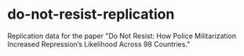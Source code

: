 # do-not-resist-replication
Replication data for the paper "Do Not Resist: How Police Militarization Increased Repression’s Likelihood Across 98 Countries."
